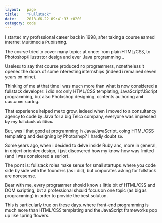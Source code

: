 ```yaml
---
layout:   page
title:    "Fullstack"
date:     2018-06-22 09:41:33 +0200
category: code
---
```


I started my professional career back in 1998, after taking a course named Internet Multimedia Publishing.

The course tried to cover many topics at once: from plain HTML/CSS, to Photoshop/Illustrator design and even Java programming…

Useless to say that course produced no programmers, nonetheless it opened the doors of some interesting internships (indeed i remained seven years on mine).

Thinking of me at that time i was much more than what is now considered a fullstack developer: i did not only HTML/CSS templating, JavaScript/JScript programming, but also Photoshop designing, contents authoring  and customer caring.

That experience helped me to grow, indeed when i moved to a consultancy agency to code by Java for a big Telco company, everyone was impressed by my fullstack abilities.

But, was i that good at programming in Java/JavaScript, doing HTML/CSS templating and designing by Photoshop? I hardly doubt so.

Some years ago, when i decided to delve inside Ruby and, more in general, in object oriented design, i just discovered how my know-how was limited (and i was considered a senior).

The point is: fullstack roles make sense for small startups, where you code side by side with the founders (as i did), but corporates asking for fullstack are nonesense.

Bear with me, every programmer should know a little bit of HTML/CSS and DOM scripting, but a professional should focus on one topic (as big as programming) in order to provide the best solution.

This is particularly true on these days, where front-end programming is much more than HTML/CSS templating and the JavaScript frameworks pop up like spring flowers.
